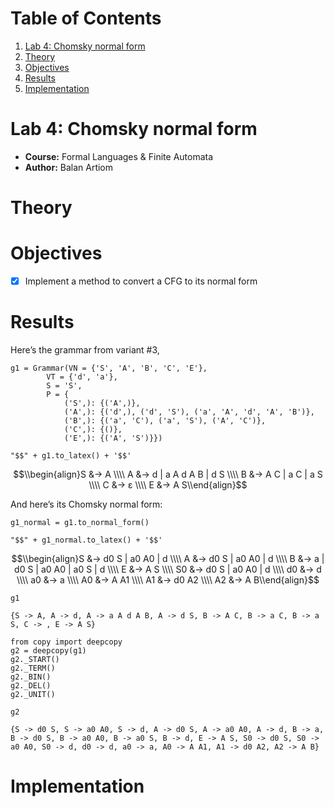 
# Table of Contents

1.  [Lab 4: Chomsky normal form](#org5e8411d)
2.  [Theory](#org1432c8f)
3.  [Objectives](#orgdf802bc)
4.  [Results](#org81c75f3)
5.  [Implementation](#orgdc56c19)



<a id="org5e8411d"></a>

# Lab 4: Chomsky normal form

-   **Course:** Formal Languages & Finite Automata
-   **Author:** Balan Artiom


<a id="org1432c8f"></a>

# Theory


<a id="orgdf802bc"></a>

# Objectives

-   [X] Implement a method to convert a CFG to its normal form


<a id="org81c75f3"></a>

# Results

Here&rsquo;s the grammar from variant #3,

    g1 = Grammar(VN = {'S', 'A', 'B', 'C', 'E'},
            VT = {'d', 'a'},
            S = 'S',
            P = {
                ('S',): {('A',)},
                ('A',): {('d',), ('d', 'S'), ('a', 'A', 'd', 'A', 'B')},
                ('B',): {('a', 'C'), ('a', 'S'), ('A', 'C')},
                ('C',): {()},
                ('E',): {('A', 'S')}})
    
    "$$" + g1.to_latex() + '$$'

$$\\begin{align}S &→ A \\\\ A &→ d | a A d A B | d S \\\\ B &→ A C | a C | a S \\\\ C &→ ε \\\\ E &→ A S\\end{align}$$

And here&rsquo;s its Chomsky normal form:

    g1_normal = g1.to_normal_form()
    
    "$$" + g1_normal.to_latex() + '$$'

$$\\begin{align}S &→ d0 S | a0 A0 | d \\\\ A &→ d0 S | a0 A0 | d \\\\ B &→ a | d0 S | a0 A0 | a0 S | d \\\\ E &→ A S \\\\ S0 &→ d0 S | a0 A0 | d \\\\ d0 &→ d \\\\ a0 &→ a \\\\ A0 &→ A A1 \\\\ A1 &→ d0 A2 \\\\ A2 &→ A B\\end{align}$$

    g1

    {S -> A, A -> d, A -> a A d A B, A -> d S, B -> A C, B -> a C, B -> a S, C -> , E -> A S}

    from copy import deepcopy
    g2 = deepcopy(g1)
    g2._START()
    g2._TERM()
    g2._BIN()
    g2._DEL()
    g2._UNIT()
    
    g2

    {S -> d0 S, S -> a0 A0, S -> d, A -> d0 S, A -> a0 A0, A -> d, B -> a, B -> d0 S, B -> a0 A0, B -> a0 S, B -> d, E -> A S, S0 -> d0 S, S0 -> a0 A0, S0 -> d, d0 -> d, a0 -> a, A0 -> A A1, A1 -> d0 A2, A2 -> A B}


<a id="orgdc56c19"></a>

# Implementation

